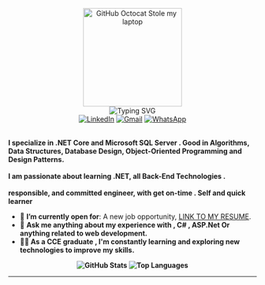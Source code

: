 <div>
    <div align=center>
        <img src="https://avatars.githubusercontent.com/u/14873244?v=4" alt="GitHub Octocat Stole my laptop" height="200">
    </div>
    <div align=center>
<img src="https://readme-typing-svg.herokuapp.com?font=Roboto+&weight=500&size=25&pause=1000&center=true&vCenter=true&random=false&width=435&lines=Hi+%F0%9F%91%8B%2C+I'm+Elsherbini+Mahmoud;Back-End+.net+Developer" alt="Typing SVG" />    </div>
    <div align=center>
        <a href="https://www.linkedin.com/in/elsherbini-mahmoud-a75858284/"><img src="https://img.shields.io/badge/Linkedin-0077b5?style=flat&logo=linkedin" alt="LinkedIn" /></a>
        <a href="mailto:elsherbinimahmoud1999@gmail.com"><img src="https://img.shields.io/badge/Gmail-D14836?style=flat&logo=gmail&logoColor=white" alt="Gmail" /></a>
        <a href="https://api.whatsapp.com/send?phone=201024041766"><img src="https://img.shields.io/badge/WhatsApp-25D366?style=flat&logo=whatsapp" alt="WhatsApp" /></a>
    </div>
    <div align=left>
        <br>
        <p>
            <strong>
                I specialize in .NET Core and Microsoft SQL Server . Good in Algorithms, Data Structures, Database Design, Object-Oriented Programming and Design Patterns.<br><br>
                I am passionate about learning .NET, all Back-End Technologies .<br><br>
                 responsible, and committed engineer, with get on-time . Self and quick learner
            </strong>
        </p>
        <ul>
            <li>🤔 <b>I’m currently open for</b>: A new job opportunity, <a href="https://drive.google.com/drive/u/0/my-drive">LINK TO MY RESUME</a>.</li>
            <li>💬 <b>Ask me anything about my experience with , C# , ASP.Net Or anything related to web development. </b></li>
            <li> <b>👨‍💻 As a CCE graduate , I'm constantly learning and exploring new technologies to improve my skills.</li>
        </ul>
              
</div>
<div align=center>
     <img src="https://github-readme-stats.vercel.app/api?username=Elsherbini21&theme=default&hide_border=false&include_all_commits=false&count_private=false" alt="GitHub Stats">
<img src="https://github-readme-stats.vercel.app/api/top-langs/?username=Elsherbini21&theme=default&hide_border=false&include_all_commits=false&count_private=false&layout=compact" alt="Top Languages">

</div>


------


